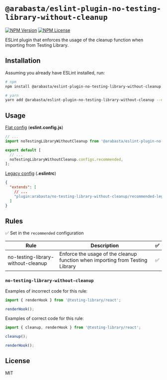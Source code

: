 # `@arabasta/eslint-plugin-no-testing-library-without-cleanup`

[![NPM Version](https://img.shields.io/npm/v/%40arabasta%2Feslint-plugin-no-testing-library-without-cleanup)](https://www.npmjs.com/package/@arabasta/eslint-plugin-no-testing-library-without-cleanup)
[![NPM License](https://img.shields.io/npm/l/%40arabasta%2Feslint-plugin-no-testing-library-without-cleanup)](https://github.com/CloudNStoyan/arabasta/blob/main/eslint-plugin-no-testing-library-without-cleanup/LICENSE)

ESLint plugin that enforces the usage of the cleanup function when importing from Testing Library.

## Installation

Assuming you already have ESLint installed, run:

```sh
# npm
npm install @arabasta/eslint-plugin-no-testing-library-without-cleanup --save-dev

# yarn
yarn add @arabasta/eslint-plugin-no-testing-library-without-cleanup --dev
```

## Usage

[Flat config](https://eslint.org/docs/latest/use/configure/configuration-files)
(**eslint.config.js**)

```js
// ...
import noTestingLibraryWithoutCleanup from '@arabasta/eslint-plugin-no-testing-library-without-cleanup';

export default [
  // ...
  noTestingLibraryWithoutCleanup.configs.recommended,
];
```

[Legacy config](https://eslint.org/docs/latest/use/configure/configuration-files-deprecated)
(**.eslintrc**)

```json
{
  "extends": [
    // ...
    "plugin:arabasta/no-testing-library-without-cleanup/recommended-legacy"
  ]
}
```

## Rules

✅ Set in the `recommended` configuration

| Rule                               | Description                                                                   | ✅  |
| ---------------------------------- | ----------------------------------------------------------------------------- | :-: |
| no-testing-library-without-cleanup | Enforce the usage of the cleanup function when importing from Testing Library | ✅  |

### `no-testing-library-without-cleanup`

Examples of incorrect code for this rule:

```js
import { renderHook } from '@testing-library/react';

renderHook();
```

Examples of correct code for this rule:

```js
import { cleanup, renderHook } from '@testing-library/react';

cleanup();

renderHook();
```

## License

MIT

